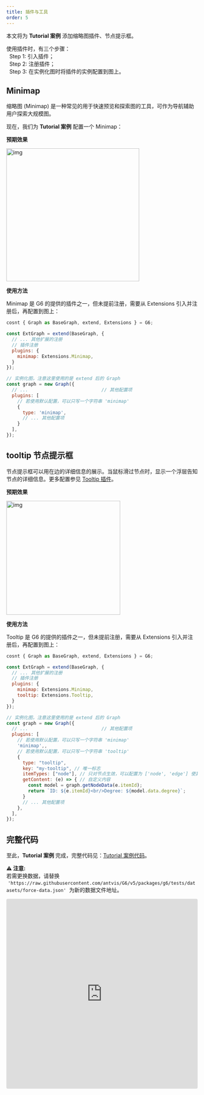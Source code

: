```yaml
---
title: 插件与工具
order: 5
---
```


本文将为 **Tutorial 案例** 添加缩略图插件、节点提示框。

使用插件时，有三个步骤：<br />  Step 1: 引入插件；<br />  Step 2: 注册插件；<br />  Step 3: 在实例化图时将插件的实例配置到图上。

## Minimap

缩略图 (Minimap) 是一种常见的用于快速预览和探索图的工具，可作为导航辅助用户探索大规模图。

现在，我们为 **Tutorial 案例** 配置一个 Minimap：

**预期效果**

<img src='https://mdn.alipayobjects.com/huamei_qa8qxu/afts/img/A*9VQjTp0Ipi8AAAAAAAAAAAAADmJ7AQ/original' width=350 alt='img' />

**使用方法**

Minimap 是 G6 的提供的插件之一，但未提前注册，需要从 Extensions 引入并注册后，再配置到图上：

```javascript
cosnt { Graph as BaseGraph, extend, Extensions } = G6;

const ExtGraph = extend(BaseGraph, {
  // ... 其他扩展的注册
  // 插件注册
  plugins: {
    minimap: Extensions.Minimap,
  }
});

// 实例化图，注意这里使用的是 extend 后的 Graph
const graph = new Graph({
  // ...                           // 其他配置项
  plugins: [
    // 若使用默认配置，可以只写一个字符串 'minimap'
    {
      type: 'minimap',
      // ... 其他配置项
    }
  ],
});
```

## tooltip 节点提示框

节点提示框可以用在边的详细信息的展示。当鼠标滑过节点时，显示一个浮层告知节点的详细信息。更多配置参见 [Tooltip 插件](https://g6-next.antv.antgroup.com/apis/interfaces/plugins/tooltip-config)。

**预期效果**

<img src='https://mdn.alipayobjects.com/huamei_qa8qxu/afts/img/A*9VQjTp0Ipi8AAAAAAAAAAAAADmJ7AQ/original' width=300 alt='img' />

**使用方法**

Tooltip 是 G6 的提供的插件之一，但未提前注册，需要从 Extensions 引入并注册后，再配置到图上：

```javascript
cosnt { Graph as BaseGraph, extend, Extensions } = G6;

const ExtGraph = extend(BaseGraph, {
  // ... 其他扩展的注册
  // 插件注册
  plugins: {
    minimap: Extensions.Minimap,
    tooltip: Extensions.Tooltip,
  }
});

// 实例化图，注意这里使用的是 extend 后的 Graph
const graph = new Graph({
  // ...                           // 其他配置项
  plugins: [
    // 若使用默认配置，可以只写一个字符串 'minimap'
    'minimap',,
    // 若使用默认配置，可以只写一个字符串 'tooltip'
    {
      type: "tooltip",
      key: "my-tooltip", // 唯一标志
      itemTypes: ["node"], // 只对节点生效，可以配置为 ['node', 'edge'] 使其同时对边生效
      getContent: (e) => { // 自定义内容
        const model = graph.getNodeData(e.itemId);
        return `ID: ${e.itemId}<br/>Degree: ${model.data.degree}`;
      }
      // ... 其他配置项
    },
  ],
});
```

## 完整代码

至此，**Tutorial 案例** 完成，完整代码见：<a href='https://codesandbox.io/s/g6-v5-tutorial-j67vnm?file=/index.js' target='_blank'>Tutorial 案例代码</a>。

**⚠️ 注意:** <br /> 若需更换数据，请替换  `'https://raw.githubusercontent.com/antvis/G6/v5/packages/g6/tests/datasets/force-data.json'`  为新的数据文件地址。

<iframe src="https://codesandbox.io/embed/g6-v5-tutorial-j67vnm?fontsize=14&hidenavigation=1&theme=light"
     style="width:100%; height:500px; border:0; border-radius: 4px; overflow:hidden;"
     title="g6-v5-tutorial"
     allow="accelerometer; ambient-light-sensor; camera; encrypted-media; geolocation; gyroscope; hid; microphone; midi; payment; usb; vr; xr-spatial-tracking"
     sandbox="allow-forms allow-modals allow-popups allow-presentation allow-same-origin allow-scripts"
   ></iframe>
